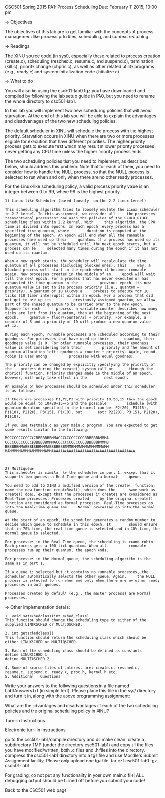 CSC501 Spring 2015
PA1: Process Scheduling
Due: February 11 2015, 10:00 pm

-> Objectives

The objectives of this lab are to get familiar with the concepts of process management like process priorities, scheduling, and context switching.

-> Readings

The XINU source code (in sys/), especially those related to process creation (create.c), scheduling (resched.c, resume.c, and suspend.c), termination (kill.c), priority change (chprio.c), as well as other related utility programs (e.g., ready.c) and system initialization code (initialize.c).

-> What to do

You will also be using the csc501-lab0.tgz you have downloaded and compiled by following	the lab	setup guide in PA0, but you need to rename the whole directory to csc501-lab1.

In this lab you will implement two new scheduling policies that will avoid starvation. At the end of this lab you will be able to explain the advantages and disadvantages of the two	new scheduling policies.

The default scheduler in XINU will schedule the process with the highest priority. Starvation occurs in XINU when there are two or more processes eligible for execution that have different priorities. The higher priority process gets to execute first which may result in lower priority processes never getting any CPU time unless the higher priority process ends.

The two scheduling policies that you need to implement, as described below, should address this problem. Note that for each of them, you need to consider how to handle the NULL process, so that the NULL process is selected to run when and only when there are no other ready processes.

For the Linux-like scheduling policy, a valid process priority value is an integer between 0 to 99, where 99 is the highest priority.

    1) Linux-like Scheduler (based loosely	on the 2.2 Linux kernel)

    This scheduling algorithm tries to loosely emulate the Linux scheduler in 2.2 kernel. In this assignment, we consider all     the processes "conventional processes" and uses the policies of the SCHED_OTHER scheduling class within 2.2 kernel. With     this algorithm, the CPU time is divided into epochs. In each epoch, every process has a specified time quantum, whose        duration is computed at the beginning of the epoch. An epoch will end when all the runnable processes have used up their     quantum. If a process has used up its quantum, it will not be scheduled until the next epoch starts, but a process can be     selected many times during the epoch if it has not used up its quantum.
    
    When a new epoch starts, the scheduler will recalculate the time quantum of all processes (including blocked ones). This     way, a blocked process will start in the epoch when it becomes runnable again. New processes created in the middle of an     epoch will wait till the next epoch. For a process that has never executed or has exhausted its time quantum in the          previous epoch, its new quantum value is set to its process priority (i.e., quantum = priority). A quantum of 10 allows a     process to execute for 10 ticks (10 timer interrupts) within an epoch. For a process that did not get to use up its          previously assigned quantum, we allow part of the unused quantum to be carried over to the new epoch. Suppose for each       process, a variable counter describes how many ticks are left from its quantum, then at the beginning of the next epoch,     quantum = floor(counter/2) + priority. For example, a counter of 5 and a priority of 10 will produce a new quantum value     of 12.
    
    During each epoch, runnable processes are scheduled according to their goodness. For processes that have used up their       quantum, their goodness value is 0. For other runnable processes, their goodness value is set considering both their         priority and the amount of quantum allocation	left: goodness = counter + priority. Again, round-robin is used among          processes with equal goodness.
    
    The priority can be changed by explicitly specifying the priority of the	process during the create() system call or       through the chprio() function. Priority changes made in the middle of an epoch, however, will only take effect in the        next epoch.
    
    An example of how processes should be scheduled under this scheduler is as follows:
    
    If there are processes P1,P2,P3 with priority 10,20,15 then the epoch would be equal to 10+20+15=45 and the possible         schedule (with quantum duration specified in the braces) can be: P2(20), P3(15),	P1(10), P2(20), P3(15), P1(10), but       not: P2(20), P3(15), P2(20), P1(10).
    
    If you use testmain.c as your main.c program. You are expected to get some results similar to the following: 
    
    MCCCCCCCCCCCCCBBBBBBBMMACCCCCCCCCCCCBBBBBBBMMMA
    CCCCCCCCCCCCBBBBBBBMMMACCCCCCCCCCCCCBBBBBBBMMMB
    BBBBBBMMABBBBBBBMMMABBBBBBBMMMBMMMAMMAMMMMMMAMM
    MAMMMMMAMMMAMMMMMMAMMAAAAAAAAAAAAAAAAAAAAAAAAAAAAAAAAAAAAAA 


    
    2) Multiqueue
    This scheduler is similar to the scheduler in part 1, except that it supports two queues: a Real-Time queue and a Normal     queue.
    
    You need to add to XINU a modified version of the create() function; name the new function createReal(), which does the      same work as create() does, except that the processes it creates are considered as Real-Time processes. Processes created     by the original create() function are considered as Normal processes. Real-Time processes go into the Real-Time queue and     Normal processes go into the normal queue.
    
    At the start of an epoch, the scheduler generates a random number to decide which queue to schedule in this epoch. It        should ensure that in 70% time, the real-time queue is selected and in 30% time, the normal queue is selected.
    
    For processes in the Real-Time queue, the scheduling is round robin. Each process gets a 100-tick quantum. When all          runnable processes run up their quantum, the epoch ends.
    
    For processes in the Normal queue, the scheduling algorithm is the same as in part 1.
    
    If a queue is selected but it contains no runnable processes, the scheduler automatically selects the other queue. Again,     the NULL process is selected to run when and only when there are no other ready processes in both queues.
    
    Processes created by default (e.g., the master process) are Normal processes.

-> Other implementation details:

    1. void setschedclass(int sched_class) 
    This function should change the scheduling type to either of the supplied LINUXSCHED or MULTIQSCHED.

    2. int getschedclass() 
    This function should return the scheduling class which should be either LINUXSCHED or MULTIQSCHED.

    3. Each of the scheduling class should be defined as constants
    define LINUXSCHED 1
    define MULTIQSCHED 2 

    4. Some of source files of interest are: create.c, resched.c, resume.c, suspend.c, ready.c, proc.h, kernel.h etc. 
    5. Additional	Questions

Write your answers to the following questions in a file named Lab1Answers.txt (in simple text). Please place this file in the sys/ directory and turn it in, along with the above programming assignment:

What are the advantages and disadvantages of each of the two scheduling policies and the original scheduling policy in XINU?

Turn-in Instructions

Electronic turn-in instructions:

go to the csc501-lab1/compile directory and do make clean.
create a subdirectory TMP (under the directory csc501-lab1) and copy all the files you have modified/written, both .c files and .h files into the directory.
compress the csc501-lab1 directory into a tgz file and use Moodle's Submit Assignment facility. Please only upload one tgz file.
tar czf csc501-lab1.tgz csc501-lab1

For grading, do not put any functionality in your own main.c file! ALL debugging output should be turned off before you submit your code!

Back to the CSC501 web page
